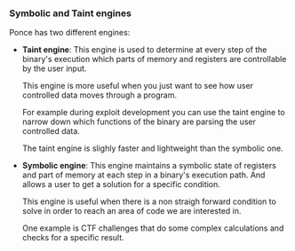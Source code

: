 ### Symbolic and Taint engines

Ponce has two different engines:

* **Taint engine**: This engine is used to determine at every step of the binary's execution which parts of memory and registers are controllable by the user input.    
    
    This engine is more useful when you just want to see how user controlled data moves through a program.

    For example during exploit development you can use the taint engine to narrow down which functions of the binary are parsing the user controlled data. 
    
    The taint engine is slighly faster and lightweight than the symbolic one.

* **Symbolic engine**: This engine maintains a symbolic state of registers and part of memory at each step in a binary's execution path. And allows a user to get a solution for a specific condition.

    This engine is useful when there is a non straigh forward condition to solve in order to reach an area of code we are interested in.

    One example is CTF challenges that do some complex calculations and checks for a specific result.

    
